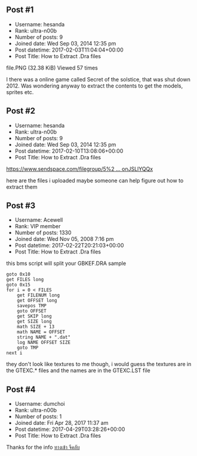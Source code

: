 ## Post #1
- Username: hesanda
- Rank: ultra-n00b
- Number of posts: 9
- Joined date: Wed Sep 03, 2014 12:35 pm
- Post datetime: 2017-02-03T11:04:04+00:00
- Post Title: How to Extract .Dra files

file.PNG (32.38 KiB) Viewed 57 times

I there was a online game called Secret of the solstice, that was shut down 2012. Was wondering anyway to extract the contents to get the models, sprites etc.
## Post #2
- Username: hesanda
- Rank: ultra-n00b
- Number of posts: 9
- Joined date: Wed Sep 03, 2014 12:35 pm
- Post datetime: 2017-02-10T13:08:06+00:00
- Post Title: How to Extract .Dra files

[https://www.sendspace.com/filegroup/5%2 ... onJSLlYQQx](https://www.sendspace.com/filegroup/5%2BlhvkxEs4qmjp0rRplsYkiDe%2Ff8TYd8PQWy3dCiH%2BSOoPRwtHC%2BetXVfrHpCavjEvueC%2Bkg%2BOK5JNf0R2UBTfWbU90IGfWVnxbwkI1mTYvuj2spUH9icsonJSLlYQQx)

here are the files i uploaded maybe someone can help figure out how to extract them
## Post #3
- Username: Acewell
- Rank: VIP member
- Number of posts: 1330
- Joined date: Wed Nov 05, 2008 7:16 pm
- Post datetime: 2017-02-22T20:21:03+00:00
- Post Title: How to Extract .Dra files

this bms script will split your GBKEF.DRA sample  

```
goto 0x10
get FILES long
goto 0x15
for i = 0 < FILES
    get FILENUM long
    get OFFSET long
    savepos TMP
    goto OFFSET
    get SKIP long
    get SIZE long
    math SIZE + 13
    math NAME = OFFSET
    string NAME + ".dat"
    log NAME OFFSET SIZE
    goto TMP
next i
```


they don't look like textures to me though,
i would guess the textures are in the GTEXC.* files and the names are in the GTEXC.LST file
## Post #4
- Username: dumchoi
- Rank: ultra-n00b
- Number of posts: 1
- Joined date: Fri Apr 28, 2017 11:37 am
- Post datetime: 2017-04-29T03:28:26+00:00
- Post Title: How to Extract .Dra files

Thanks for the info
[ทางเข้า จีคลับ](https://www.gclub88.com/)
